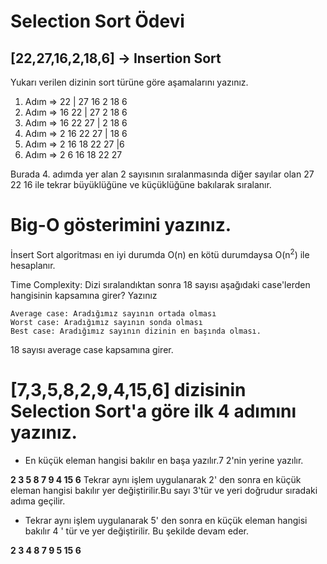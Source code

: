 # Selection Sort Ödevi

## [22,27,16,2,18,6] -> Insertion Sort

Yukarı verilen dizinin sort türüne göre aşamalarını yazınız.

1. Adım =>  22 | 27 16 2 18 6
2. Adım =>  16 22 | 27 2 18 6
3. Adım =>  16 22 27 | 2 18 6
4. Adım =>  2 16 22 27 | 18 6 
5. Adım =>  2 16 18 22 27 |6
6. Adım =>  2 6 16 18 22 27
 
Burada 4. adımda yer alan 2 sayısının sıralanmasında diğer sayılar olan 27 22 16 ile tekrar büyüklüğüne ve küçüklüğüne bakılarak sıralanır.

# Big-O gösterimini yazınız.
İnsert Sort algoritması en iyi durumda  O(n) en kötü durumdaysa O(n<sup>2</sup>) ile hesaplanır.

Time Complexity: Dizi sıralandıktan sonra 18 sayısı aşağıdaki case'lerden hangisinin kapsamına girer? Yazınız

    Average case: Aradığımız sayının ortada olması 
    Worst case: Aradığımız sayının sonda olması
    Best case: Aradığımız sayının dizinin en başında olması.
18 sayısı average case kapsamına girer.


# [7,3,5,8,2,9,4,15,6] dizisinin Selection Sort'a göre ilk 4 adımını yazınız.

* En küçük eleman hangisi bakılır en başa yazılır.7 2'nin yerine yazılır.

**2 3 5 8 7 9 4 15 6**
Tekrar aynı işlem uygulanarak 2' den sonra en küçük eleman hangisi bakılır yer değiştirilir.Bu sayı 3'tür ve yeri doğrudur sıradaki adıma geçilir.

* Tekrar aynı işlem uygulanarak 5' den sonra en küçük eleman hangisi bakılır 4 ' tür ve yer değiştirilir. Bu şekilde devam eder.

**2 3 4 8 7 9 5 15 6**


